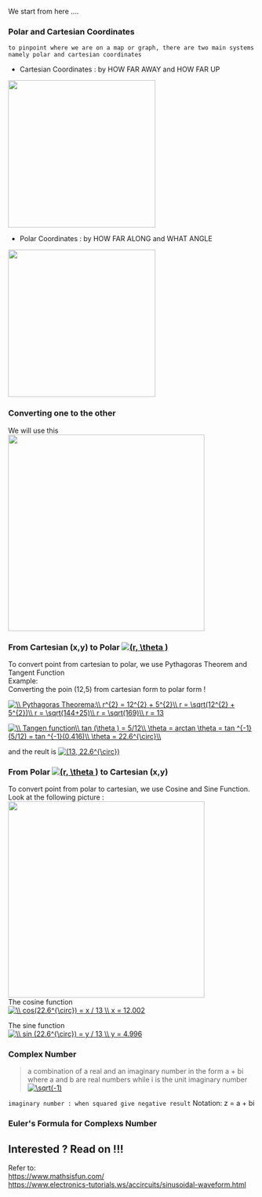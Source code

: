 We start from here ....

### Polar and Cartesian Coordinates  
`to pinpoint where we are on a map or graph, there are two main systems namely polar and cartesian coordinates`  
* Cartesian Coordinates : by HOW FAR AWAY and HOW FAR UP

<img src="https://github.com/whentea/afbeldingeen/blob/master/coordinates-cartesian.svg" align="center" width="300">


* Polar Coordinates : by HOW FAR ALONG and WHAT ANGLE

<img src="https://github.com/whentea/afbeldingeen/blob/master/coordinates-polar.svg" align="center" width="300">

### Converting one to the other  
We will use this  
<img src="https://github.com/whentea/afbeldingeen/blob/master/convert_polar_coordinate.gif" align="center" width="400">  
  
### From Cartesian (x,y) to Polar  <a href="https://www.codecogs.com/eqnedit.php?latex=(r,&space;\theta&space;)" target="_blank"><img src="https://latex.codecogs.com/gif.latex?(r,&space;\theta&space;)" title="(r, \theta )" /></a>  
To convert point from cartesian to polar, we use Pythagoras Theorem and Tangent Function  
Example:  
Converting the poin (12,5) from cartesian form to polar form !  


<a href="https://www.codecogs.com/eqnedit.php?latex=\\&space;Pythagoras&space;Theorema:\\&space;r^{2}&space;=&space;12^{2}&space;&plus;&space;5^{2}\\&space;r&space;=&space;\sqrt(12^{2}&space;&plus;&space;5^{2})\\&space;r&space;=&space;\sqrt(144&plus;25)\\&space;r&space;=&space;\sqrt(169)\\&space;r&space;=&space;13" target="_blank"><img src="https://latex.codecogs.com/gif.latex?\\&space;Pythagoras&space;Theorema:\\&space;r^{2}&space;=&space;12^{2}&space;&plus;&space;5^{2}\\&space;r&space;=&space;\sqrt(12^{2}&space;&plus;&space;5^{2})\\&space;r&space;=&space;\sqrt(144&plus;25)\\&space;r&space;=&space;\sqrt(169)\\&space;r&space;=&space;13" title="\\ Pythagoras Theorema:\\ r^{2} = 12^{2} + 5^{2}\\ r = \sqrt(12^{2} + 5^{2})\\ r = \sqrt(144+25)\\ r = \sqrt(169)\\ r = 13" /></a>

<a href="https://www.codecogs.com/eqnedit.php?latex=\\&space;Tangen&space;function\\&space;tan&space;(\theta&space;)&space;=&space;5/12\\&space;\theta&space;=&space;arctan&space;\theta&space;=&space;tan&space;^{-1}(5/12)&space;=&space;tan&space;^{-1}(0.416)\\&space;\theta&space;=&space;22.6^{\circ}\\" target="_blank"><img src="https://latex.codecogs.com/gif.latex?\\&space;Tangen&space;function\\&space;tan&space;(\theta&space;)&space;=&space;5/12\\&space;\theta&space;=&space;arctan&space;\theta&space;=&space;tan&space;^{-1}(5/12)&space;=&space;tan&space;^{-1}(0.416)\\&space;\theta&space;=&space;22.6^{\circ}\\" title="\\ Tangen function\\ tan (\theta ) = 5/12\\ \theta = arctan \theta = tan ^{-1}(5/12) = tan ^{-1}(0.416)\\ \theta = 22.6^{\circ}\\" /></a>

and the reult is <a href="https://www.codecogs.com/eqnedit.php?latex=(13,&space;22.6^{\circ})" target="_blank"><img src="https://latex.codecogs.com/gif.latex?(13,&space;22.6^{\circ})" title="(13, 22.6^{\circ})" /></a>

### From Polar <a href="https://www.codecogs.com/eqnedit.php?latex=(r,&space;\theta&space;)" target="_blank"><img src="https://latex.codecogs.com/gif.latex?(r,&space;\theta&space;)" title="(r, \theta )" /></a>  to Cartesian (x,y)  
To convert point from polar to cartesian, we use Cosine and Sine Function. Look at the following picture :  
<img src="https://github.com/whentea/afbeldingeen/blob/master/cosine_sine.gif" align="center" width="400">  
The cosine function  
<a href="https://www.codecogs.com/eqnedit.php?latex=\\&space;cos(22.6^{\circ})&space;=&space;x&space;/&space;13&space;\\&space;x&space;=&space;12.002" target="_blank"><img src="https://latex.codecogs.com/gif.latex?\\&space;cos(22.6^{\circ})&space;=&space;x&space;/&space;13&space;\\&space;x&space;=&space;12.002" title="\\ cos(22.6^{\circ}) = x / 13 \\ x = 12.002" /></a>  

The sine function  
<a href="https://www.codecogs.com/eqnedit.php?latex=\\&space;sin&space;(22.6^{\circ})&space;=&space;y&space;/&space;13&space;\\&space;y&space;=&space;4.996" target="_blank"><img src="https://latex.codecogs.com/gif.latex?\\&space;sin&space;(22.6^{\circ})&space;=&space;y&space;/&space;13&space;\\&space;y&space;=&space;4.996" title="\\ sin (22.6^{\circ}) = y / 13 \\ y = 4.996" /></a>  




### Complex Number  
> a combination of a real and an imaginary number in the form a + bi
> where a and b are real numbers while i is the unit imaginary number <a href="https://www.codecogs.com/eqnedit.php?latex=\sqrt(-1)" target="_blank"><img src="https://latex.codecogs.com/gif.latex?\sqrt(-1)" title="\sqrt(-1)" /></a>  

`imaginary number : when squared give negative result`
Notation:  z =  a + bi


### Euler's Formula for Complexs Number

## Interested ? Read on !!! 

Refer to:  
https://www.mathsisfun.com/  
https://www.electronics-tutorials.ws/accircuits/sinusoidal-waveform.html